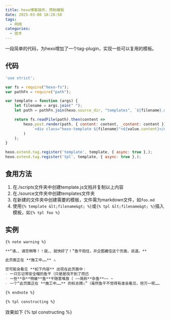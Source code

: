 ```yaml
---
title: hexo博客插件，预制模板
date: 2025-03-08 18:28:58
tags: 
  - 网络
categories:
  - 技术
---
```


一段简单的代码，为hexo增加了一个tag-plugin，实现一些可以复用的模板。

## 代码

```js template.js
'use strict';

var fs = require("hexo-fs");
var pathFn = require("path");

var template = function (args) {
    let filename = args.join(" ");
    let path = pathFn.join(hexo.source_dir, "templates", `${filename}.md`);

    return fs.readFile(path).then(content =>
        hexo.post.render(path, { content: content, _content: content }).then(value =>
            `<div class="hexo-template ${filename}">${value.content}</div>`
        )
    );
}

hexo.extend.tag.register('template', template, { async: true },);
hexo.extend.tag.register('tpl', template, { async: true },);

```

## 食用方法
1. 在./scripts文件夹中创建template.js文档并复制以上内容
2. 在./source文件夹中创建templates文件夹
3. 在新建的文件夹中创建需要的模板，文件需为markdown文件，如`foo.md`
4. 使用`{% template &lt;filename&gt; %}`或`{% tpl &lt;filename&gt; %}`插入模板，如`{% tpl foo %}`

## 实例
```md source/templates/constructing.md
{% note warning %}

**“请、、请您稍等！！就、、就快好了！”鱼干抱住，并企图藏住这个页面，说道。**

此页面正在 **施工中……** ⚠

您可能会看见 **如下内容** 出现在此页面中：
- 一只忘记带安全帽的鱼干（只是是找不到了而已
- 一些**杂**物被**鱼**干随意堆放（ ~~简称**杂鱼**~~ ~
- 一个“此页面正在 **施工中……** 的标志牌⚠”（虽然鱼干不觉得有谁会看见，但万一呢……

{% endnote %}
```

```md templates-for-hexo.md
{% tpl constructing %}
```

效果如下
{% tpl constructing %}